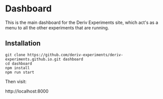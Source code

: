 # Dashboard

This is the main dashboard for the Deriv Experiments site, which act's as a menu to all the other experiments that are running.

## Installation

```
git clone https://github.com/deriv-experiments/deriv-experiments.github.io.git dashboard
cd dashboard
npm install
npm run start
```

Then visit:

http://localhost:8000
